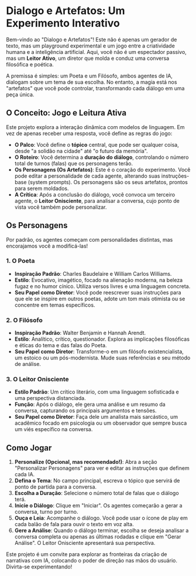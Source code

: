 # Dialogo e Artefatos: Um Experimento Interativo

Bem-vindo ao "Dialogo e Artefatos"! Este não é apenas um gerador de texto, mas um playground experimental e um jogo entre a criatividade humana e a inteligência artificial. Aqui, você não é um espectador passivo, mas um **Leitor Ativo**, um diretor que molda e conduz uma conversa filosófica e poética.

A premissa é simples: um Poeta e um Filósofo, ambos agentes de IA, dialogam sobre um tema de sua escolha. No entanto, a magia está nos "artefatos" que você pode controlar, transformando cada diálogo em uma peça única.

## O Conceito: Jogo e Leitura Ativa

Este projeto explora a interação dinâmica com modelos de linguagem. Em vez de apenas receber uma resposta, você define as regras do jogo:

-   **O Palco**: Você define o **tópico** central, que pode ser qualquer coisa, desde "a solidão na cidade" até "o futuro da memória".
-   **O Roteiro**: Você determina a **duração do diálogo**, controlando o número total de turnos (falas) que os personagens terão.
-   **Os Personagens (Os Artefatos)**: Este é o coração do experimento. Você pode editar a personalidade de cada agente, alterando suas instruções-base (system prompts). Os personagens são os seus artefatos, prontos para serem moldados.
-   **A Crítica**: Após a conclusão do diálogo, você convoca um terceiro agente, o **Leitor Onisciente**, para analisar a conversa, cujo ponto de vista você também pode personalizar.

## Os Personagens

Por padrão, os agentes começam com personalidades distintas, mas encorajamos você a modificá-las!

### 1. O Poeta
-   **Inspiração Padrão**: Charles Baudelaire e William Carlos Williams.
-   **Estilo**: Evocativo, imagético, focado na alienação moderna, na beleza fugaz e no humor cínico. Utiliza versos livres e uma linguagem concreta.
-   **Seu Papel como Diretor**: Você pode reescrever suas instruções para que ele se inspire em outros poetas, adote um tom mais otimista ou se concentre em temas específicos.

### 2. O Filósofo
-   **Inspiração Padrão**: Walter Benjamin e Hannah Arendt.
-   **Estilo**: Analítico, crítico, questionador. Explora as implicações filosóficas e éticas do tema e das falas do Poeta.
-   **Seu Papel como Diretor**: Transforme-o em um filósofo existencialista, um estoico ou um pós-modernista. Mude suas referências e seu método de análise.

### 3. O Leitor Onisciente
-   **Estilo Padrão**: Um crítico literário, com uma linguagem sofisticada e uma perspectiva distanciada.
-   **Função**: Após o diálogo, ele gera uma análise e um resumo da conversa, capturando os principais argumentos e tensões.
-   **Seu Papel como Diretor**: Faça dele um analista mais sarcástico, um acadêmico focado em psicologia ou um observador que sempre busca um viés específico na conversa.

## Como Jogar

1.  **Personalize (Opcional, mas recomendado!)**: Abra a seção "Personalizar Personagens" para ver e editar as instruções que definem cada IA.
2.  **Defina o Tema**: No campo principal, escreva o tópico que servirá de ponto de partida para a conversa.
3.  **Escolha a Duração**: Selecione o número total de falas que o diálogo terá.
4.  **Inicie o Diálogo**: Clique em "Iniciar". Os agentes começarão a gerar a conversa, turno por turno.
5.  **Ouça e Leia**: Acompanhe o diálogo. Você pode usar o ícone de play em cada balão de fala para ouvir o texto em voz alta.
6.  **Gere a Análise**: Quando o diálogo terminar, escolha se deseja analisar a conversa completa ou apenas as últimas rodadas e clique em "Gerar Análise". O Leitor Onisciente apresentará sua perspectiva.

Este projeto é um convite para explorar as fronteiras da criação de narrativas com IA, colocando o poder de direção nas mãos do usuário. Divirta-se experimentando!
